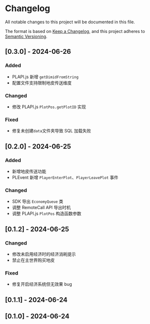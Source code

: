 # Changelog

All notable changes to this project will be documented in this file.

The format is based on [Keep a Changelog](https://keepachangelog.com/en/1.0.0/),
and this project adheres to [Semantic Versioning](https://semver.org/spec/v2.0.0.html).

## [0.3.0] - 2024-06-26

### Added

- PLAPI.js 新增 `getDimidFromString`
- 配置文件支持限制地皮传送维度

### Changed

- 修改 PLAPI.js `PlotPos.getPlotID` 实现

### Fixed

- 修复未创建`data`文件夹导致 SQL 加载失败

## [0.2.0] - 2024-06-25

### Added

- 新增地皮传送功能
- PLEvent 新增 `PlayerEnterPlot`、`PlayerLeavePlot` 事件

### Changed

- SDK 导出 `EconomyQueue` 类
- 调整 RemoteCall API 导出时机
- 调整 PLAPI.js `PlotPos` 构造函数参数

## [0.1.2] - 2024-06-25

### Changed

- 修改未启用经济时的经济消耗提示
- 禁止在主世界购买地皮

### Fixed

- 修复开启经济系统但无效果 bug

## [0.1.1] - 2024-06-24

## [0.1.0] - 2024-06-24
